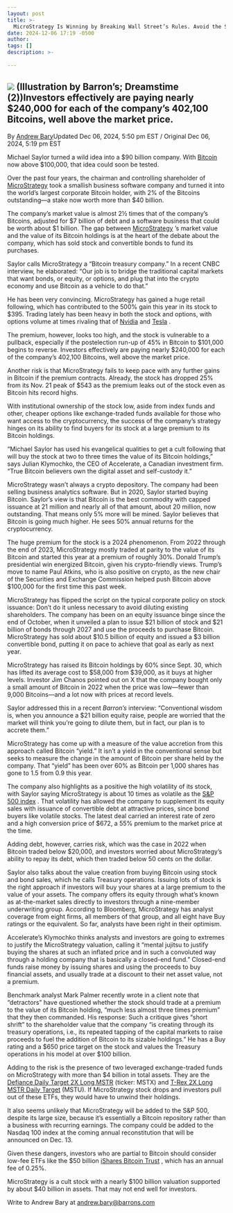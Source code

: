 ```yaml
---
layout: post
title: >-
  MicroStrategy Is Winning by Breaking Wall Street’s Rules. Avoid the Stock.
date: 2024-12-06 17:19 -0500
author: 
tags: []
description: >-
  
---
```

![](https://images.barrons.com/im-61933213?width=940&height=626) (Illustration by Barron’s; Dreamstime (2))Investors effectively are paying nearly \$240,000 for each of the company’s 402,100 Bitcoins, well above the market price.
--------------------------------------------------------------------------------------------------------------------------

By [Andrew Bary](https://www.barrons.com/authors/andrew-bary?mod=article_byline)Updated Dec 06, 2024, 5:50 pm EST / Original Dec 06, 2024, 5:19 pm EST

Michael Saylor turned a wild idea into a \$90 billion company. With [Bitcoin](/market-data/cryptocurrencies/btcusd?iso=kraken&mod=article_chiclet) now above \$100,000, that idea could soon be tested.

Over the past four years, the chairman and controlling shareholder of [MicroStrategy](/market-data/stocks/mstr?mod=article_chiclet) took a smallish business software company and turned it into the world’s largest corporate Bitcoin holder, with 2% of the Bitcoins outstanding—a stake now worth more than \$40 billion.

The company’s market value is almost 2½ times that of the company’s Bitcoins, adjusted for \$7 billion of debt and a software business that could be worth about \$1 billion. The gap between [MicroStrategy](/market-data/stocks/mstr?mod=article_chiclet) ’s market value and the value of its Bitcoin holdings is at the heart of the debate about the company, which has sold stock and convertible bonds to fund its purchases.

Saylor calls MicroStrategy a “Bitcoin treasury company.” In a recent CNBC interview, he elaborated: “Our job is to bridge the traditional capital markets that want bonds, or equity, or options, and plug that into the crypto economy and use Bitcoin as a vehicle to do that.”

He has been very convincing. MicroStrategy has gained a huge retail following, which has contributed to the 500% gain this year in its stock to \$395. Trading lately has been heavy in both the stock and options, with options volume at times rivaling that of [Nvidia](/market-data/stocks/nvda?mod=article_chiclet) and [Tesla](/market-data/stocks/tsla?mod=article_chiclet) .

The premium, however, looks too high, and the stock is vulnerable to a pullback, especially if the postelection run-up of 45% in Bitcoin to \$101,000 begins to reverse. Investors effectively are paying nearly \$240,000 for each of the company’s 402,100 Bitcoins, well above the market price.

Another risk is that MicroStrategy fails to keep pace with any further gains in Bitcoin if the premium contracts. Already, the stock has dropped 25% from its Nov. 21 peak of \$543 as the premium leaks out of the stock even as Bitcoin hits record highs.

With institutional ownership of the stock low, aside from index funds and other, cheaper options like exchange-traded funds available for those who want access to the cryptocurrency, the success of the company’s strategy hinges on its ability to find buyers for its stock at a large premium to its Bitcoin holdings.

“Michael Saylor has used his evangelical qualities to get a cult following that will buy the stock at two to three times the value of its Bitcoin holdings,” says Julian Klymochko, the CEO of Accelerate, a Canadian investment firm. “True Bitcoin believers own the digital asset and self-custody it.”

MicroStrategy wasn’t always a crypto depository. The company had been selling business analytics software. But in 2020, Saylor started buying Bitcoin. Saylor’s view is that Bitcoin is the best commodity with capped issuance at 21 million and nearly all of that amount, about 20 million, now outstanding. That means only 5% more will be mined. Saylor believes that Bitcoin is going much higher. He sees 50% annual returns for the cryptocurrency.

The huge premium for the stock is a 2024 phenomenon. From 2022 through the end of 2023, MicroStrategy mostly traded at parity to the value of its Bitcoin and started this year at a premium of roughly 30%. Donald Trump’s presidential win energized Bitcoin, given his crypto-friendly views. Trump’s move to name Paul Atkins, who is also positive on crypto, as the new chair of the Securities and Exchange Commission helped push Bitcoin above \$100,000 for the first time this past week.

MicroStrategy has flipped the script on the typical corporate policy on stock issuance: Don’t do it unless necessary to avoid diluting existing shareholders. The company has been on an equity issuance binge since the end of October, when it unveiled a plan to issue \$21 billion of stock and \$21 billion of bonds through 2027 and use the proceeds to purchase Bitcoin. MicroStrategy has sold about \$10.5 billion of equity and issued a \$3 billion convertible bond, putting it on pace to achieve that goal as early as next year.

MicroStrategy has raised its Bitcoin holdings by 60% since Sept. 30, which has lifted its average cost to \$58,000 from \$39,000, as it buys at higher levels. Investor Jim Chanos pointed out on X that the company bought only a small amount of Bitcoin in 2022 when the price was low—fewer than 9,000 Bitcoins—and a lot now with prices at record levels.

Saylor addressed this in a recent *Barron’s* interview: “Conventional wisdom is, when you announce a \$21 billion equity raise, people are worried that the market will think you’re going to dilute them, but in fact, our plan is to accrete them.”

MicroStrategy has come up with a measure of the value accretion from this approach called Bitcoin “yield.” It isn’t a yield in the conventional sense but seeks to measure the change in the amount of Bitcoin per share held by the company. That “yield” has been over 60% as Bitcoin per 1,000 shares has gone to 1.5 from 0.9 this year.

The company also highlights as a positive the high volatility of its stock, with Saylor saying MicroStrategy is about 10 times as volatile as the [S&P 500 index](/market-data/indexes/spx?mod=article_chiclet) . That volatility has allowed the company to supplement its equity sales with issuance of convertible debt at attractive prices, since bond buyers like volatile stocks. The latest deal carried an interest rate of zero and a high conversion price of \$672, a 55% premium to the market price at the time.

Adding debt, however, carries risk, which was the case in 2022 when Bitcoin traded below \$20,000, and investors worried about MicroStrategy’s ability to repay its debt, which then traded below 50 cents on the dollar.

Saylor also talks about the value creation from buying Bitcoin using stock and bond sales, which he calls Treasury operations. Issuing lots of stock is the right approach if investors will buy your shares at a large premium to the value of your assets. The company offers its equity through what’s known as at-the-market sales directly to investors through a nine-member underwriting group. According to Bloomberg, MicroStrategy has analyst coverage from eight firms, all members of that group, and all eight have Buy ratings or the equivalent. So far, analysts have been right in their optimism.

Accelerate’s Klymochko thinks analysts and investors are going to extremes to justify the MicroStrategy valuation, calling it “mental jujitsu to justify buying the shares at such an inflated price and in such a convoluted way through a holding company that is basically a closed-end fund.” Closed-end funds raise money by issuing shares and using the proceeds to buy financial assets, and usually trade at a discount to their net asset value, not a premium.

Benchmark analyst Mark Palmer recently wrote in a client note that “detractors” have questioned whether the stock should trade at a premium to the value of its Bitcoin holding, “much less almost three times premium” that they then commanded. His response: Such a critique gives “short shrift” to the shareholder value that the company “is creating through its treasury operations, i.e., its repeated tapping of the capital markets to raise proceeds to fuel the addition of Bitcoin to its sizable holdings.” He has a Buy rating and a \$650 price target on the stock and values the Treasury operations in his model at over \$100 billion.

Adding to the risk is the presence of two leveraged exchange-traded funds on MicroStrategy with more than \$4 billion in total assets. They are the [Defiance Daily Target 2X Long MSTR](/market-data/funds/mstx?mod=article_chiclet) (ticker: MSTX) and [T-Rex 2X Long MSTR Daily Target](/market-data/funds/mstu?mod=article_chiclet) (MSTU). If MicroStrategy stock drops and investors pull out of these ETFs, they would have to unwind their holdings.

It also seems unlikely that MicroStrategy will be added to the S&P 500, despite its large size, because it’s essentially a Bitcoin repository rather than a business with recurring earnings. The company could be added to the Nasdaq 100 index at the coming annual reconstitution that will be announced on Dec. 13.

Given these dangers, investors who are partial to Bitcoin should consider low-fee ETFs like the \$50 billion [iShares Bitcoin Trust](/market-data/funds/ibit?mod=article_chiclet) , which has an annual fee of 0.25%.

MicroStrategy is a cult stock with a nearly \$100 billion valuation supported by about \$40 billion in assets. That may not end well for investors.

Write to Andrew Bary at [andrew.bary@barrons.com](mailto:andrew.bary@barrons.com)


